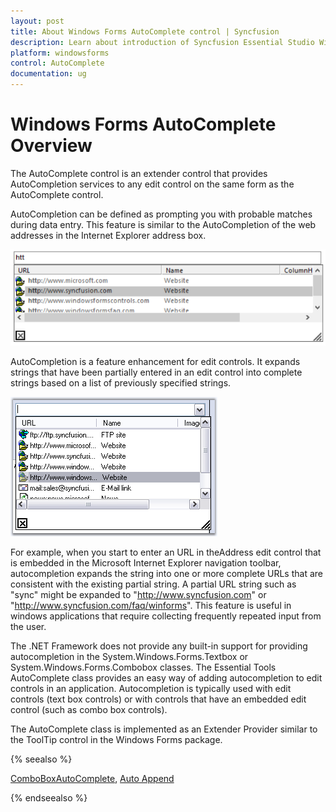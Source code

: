 ```yaml
---
layout: post
title: About Windows Forms AutoComplete control | Syncfusion
description: Learn about introduction of Syncfusion Essential Studio Windows Forms AutoComplete control and more details.
platform: windowsforms
control: AutoComplete
documentation: ug
---
```


# Windows Forms AutoComplete Overview

The AutoComplete control is an extender control that provides AutoCompletion services to any edit control on the same form as the AutoComplete control.

AutoCompletion can be defined as prompting you with probable matches during data entry. This feature is similar to the AutoCompletion of the web addresses in the Internet Explorer address box.

![Overview for Autocomplete](Overview_images/windowsforms-autocomplete-overview.png) 



AutoCompletion is a feature enhancement for edit controls. It expands strings that have been partially entered in an edit control into complete strings based on a list of previously specified strings.

![Overview for Autocomplete with previously specified strings](Overview_images/winforms-autocomplete-overview-with-previously-specified-strings.png)


For example, when you start to enter an URL in theAddress edit control that is embedded in the Microsoft Internet Explorer navigation toolbar, autocompletion expands the string into one or more complete URLs that are consistent with the existing partial string. A partial URL string such as "sync" might be expanded to "http://www.syncfusion.com" or "http://www.syncfusion.com/faq/winforms". This feature is useful in windows applications that require collecting frequently repeated input from the user. 

The .NET Framework does not provide any built-in support for providing autocompletion in the System.Windows.Forms.Textbox or System.Windows.Forms.Combobox classes. The Essential Tools AutoComplete class provides an easy way of adding autocompletion to edit controls in an application. Autocompletion is typically used with edit controls (text box controls) or with controls that have an embedded edit control (such as combo box controls). 

The AutoComplete class is implemented as an Extender Provider similar to the ToolTip control in the Windows Forms package. 

{% seealso %}

 [ComboBoxAutoComplete](https://help.syncfusion.com/windowsforms/classic/autocomplete/overview), [Auto Append](https://help.syncfusion.com/windowsforms/classic/autocomplete/autoappend)

{% endseealso %}